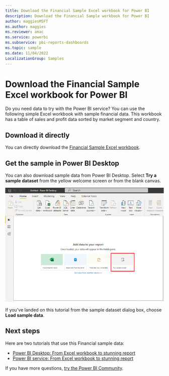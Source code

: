 ```yaml
---
title: Download the Financial Sample Excel workbook for Power BI
description: Download the Financial Sample workbook for Power BI
author: maggiesMSFT
ms.author: maggies
ms.reviewer: amac
ms.service: powerbi
ms.subservice: pbi-reports-dashboards
ms.topic: sample
ms.date: 11/04/2022
LocalizationGroup: Samples
---
```

# Download the Financial Sample Excel workbook for Power BI
Do you need data to try with the Power BI service? You can use the following simple Excel workbook with sample financial data. This workbook has a table of sales and profit data sorted by market segment and country.

## Download it directly

You can directly download the [Financial Sample Excel workbook](https://go.microsoft.com/fwlink/?LinkID=521962).

## Get the sample in Power BI Desktop

You can also download sample data from Power BI Desktop. Select **Try a sample dataset** from the yellow welcome screen or from the blank canvas.

[![Screenshot of Power BI Desktop, highlighting Try a sample dataset.](media/sample-financial-download/power-bi-desktop-canvas-sample-dataset.png)](media/sample-financial-download/power-bi-desktop-canvas-sample-dataset.png#lightbox)

If you've landed on this tutorial from the sample dataset dialog box, choose **Load sample data**.

## Next steps

Here are two tutorials that use this Financial sample data:

- [Power BI Desktop: From Excel workbook to stunning report](desktop-excel-stunning-report.md)
- [Power BI service: From Excel workbook to stunning report](service-from-excel-to-stunning-report.md)

If you have more questions, [try the Power BI Community](https://community.powerbi.com/).
